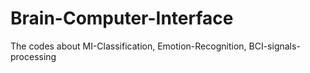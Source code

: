 # Brain-Computer-Interface
The codes about MI-Classification, Emotion-Recognition, BCI-signals-processing
